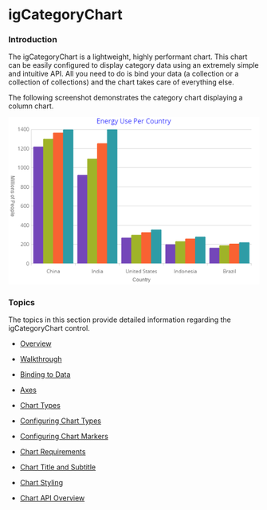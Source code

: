 ﻿<!--
|metadata|
{
    "fileName": "categorychart-landing-page",
    "controlName": "igCategoryChart",
    "tags": ["API", "CategoryChart", "Axes"]
}
|metadata|
-->

# igCategoryChart

### Introduction

The igCategoryChart is a lightweight, highly performant chart. This chart can be easily configured to display category data using an extremely simple and intuitive API. All you need to do is bind your data (a collection or a collection of collections) and the chart takes care of everything else.

The following screenshot demonstrates the category chart displaying a column chart.

![](images/categorychart-configuring-title-01.png)

### Topics
The topics in this section provide detailed information regarding the igCategoryChart control.

-  [Overview](categorychart-overview.html)

- [Walkthrough](categorychart-walkthrough.html)

- [Binding to Data](categorychart-binding-to-data.html)

- [Axes](categorychart-axes.html)

- [Chart Types](categorychart-chart-types.html)

- [Configuring Chart Types](categorychart-configuring-chart-types.html)

- [Configuring Chart Markers](categorychart-configuring-chart-types.html)

- [Chart Requirements](categorychart-chart-requirements.html)

- [Chart Title and Subtitle](categorychart-chart-title-subtitle.html)

- [Chart Styling](categorychart-styling.html)

- [Chart API Overview](categorychart-api-overview.html)